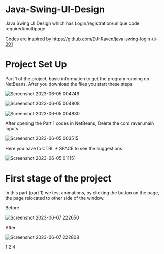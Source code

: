 # Java-Swing-UI-Design
Java Swing UI Design which has Login/registration/unique code required/multipage

Codes are inspired by https://github.com/DJ-Raven/java-swing-login-ui-001


# Project Set Up
Part 1 of the project, basic information to get the program running on NetBeans.
After you download the files you start these steps

![Screenshot 2023-06-05 004746](https://github.com/RezzaMir/Java-Swing-UI-Design/assets/102126445/41b26ff1-cb06-4f82-9b6f-4d581d9c0a68)

![Screenshot 2023-06-05 004808](https://github.com/RezzaMir/Java-Swing-UI-Design/assets/102126445/2b607b00-0984-495d-8d62-1a2e2e7b5f0f)

![Screenshot 2023-06-05 004830](https://github.com/RezzaMir/Java-Swing-UI-Design/assets/102126445/01e62676-2d7e-48bf-b0fb-9ad77ea50465)


After opening the Part 1 codes in NetBeans, Delete the com.raven.main inputs

![Screenshot 2023-06-05 003515](https://github.com/RezzaMir/Java-Swing-UI-Design/assets/102126445/5d7968b9-0321-4876-91ad-32a2e68b9642)

Here you have to CTRL + SPACE to see the suggestions

![Screenshot 2023-06-05 011151](https://github.com/RezzaMir/Java-Swing-UI-Design/assets/102126445/e2992f42-f3d6-4e2e-88cd-ac24950f4e64)

# First stage of the project
In this part (part 1) we test animations, by clicking the button on the page, the page relocated to other side of the window.

Before

![Screenshot 2023-06-07 222650](https://github.com/RezzaMir/Java-Swing-UI-Design/assets/102126445/4b3fe708-2262-4b7a-b4bd-ccf65de875ce)

After

![Screenshot 2023-06-07 222808](https://github.com/RezzaMir/Java-Swing-UI-Design/assets/102126445/10d4d075-70b9-4cf3-824d-96f9a17ec5b4)

1
2
4
